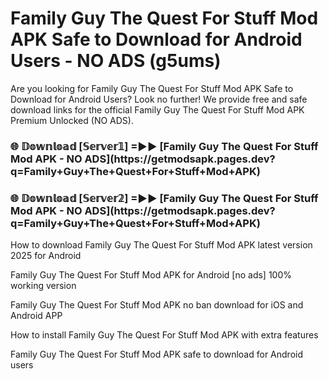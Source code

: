 # Family Guy The Quest For Stuff Mod APK Safe to Download for Android Users - NO ADS (g5ums)

Are you looking for Family Guy The Quest For Stuff Mod APK Safe to Download for Android Users? Look no further! We provide free and safe download links for the official Family Guy The Quest For Stuff Mod APK Premium Unlocked (NO ADS).

<h3>🌐 𝔻𝕠𝕨𝕟𝕝𝕠𝕒𝕕 [𝕊𝕖𝕣𝕧𝕖𝕣𝟙] =►► [Family Guy The Quest For Stuff Mod APK - NO ADS](https://getmodsapk.pages.dev?q=Family+Guy+The+Quest+For+Stuff+Mod+APK)</h3>

<h3>🌐 𝔻𝕠𝕨𝕟𝕝𝕠𝕒𝕕 [𝕊𝕖𝕣𝕧𝕖𝕣𝟚] =►► [Family Guy The Quest For Stuff Mod APK - NO ADS](https://getmodsapk.pages.dev?q=Family+Guy+The+Quest+For+Stuff+Mod+APK)</h3>

How to download Family Guy The Quest For Stuff Mod APK latest version 2025 for Android

Family Guy The Quest For Stuff Mod APK for Android [no ads] 100% working version

Family Guy The Quest For Stuff Mod APK no ban download for iOS and Android APP

How to install Family Guy The Quest For Stuff Mod APK with extra features

Family Guy The Quest For Stuff Mod APK safe to download for Android users